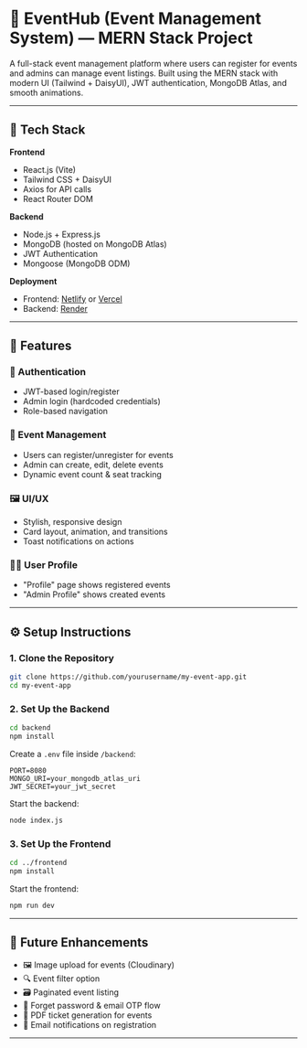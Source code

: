 # 🎉 EventHub (Event Management System) — MERN Stack Project

A full-stack event management platform where users can register for events and admins can manage event listings. Built using the MERN stack with modern UI (Tailwind + DaisyUI), JWT authentication, MongoDB Atlas, and smooth animations.

---

## 🚀 Tech Stack

**Frontend**

- React.js (Vite)
- Tailwind CSS + DaisyUI
- Axios for API calls
- React Router DOM

**Backend**

- Node.js + Express.js
- MongoDB (hosted on MongoDB Atlas)
- JWT Authentication
- Mongoose (MongoDB ODM)

**Deployment**

- Frontend: [Netlify](https://netlify.com) or [Vercel](https://vercel.com)
- Backend: [Render](https://render.com)

---

## 🧩 Features

### 🔐 Authentication

- JWT-based login/register
- Admin login (hardcoded credentials)
- Role-based navigation

### 🎫 Event Management

- Users can register/unregister for events
- Admin can create, edit, delete events
- Dynamic event count & seat tracking

### 🖼️ UI/UX

- Stylish, responsive design
- Card layout, animation, and transitions
- Toast notifications on actions

### 🧑‍🎓 User Profile

- "Profile" page shows registered events
- "Admin Profile" shows created events

---

## ⚙️ Setup Instructions

### 1. Clone the Repository

```bash
git clone https://github.com/yourusername/my-event-app.git
cd my-event-app
```

### 2. Set Up the Backend

```bash
cd backend
npm install
```

Create a `.env` file inside `/backend`:

```env
PORT=8080
MONGO_URI=your_mongodb_atlas_uri
JWT_SECRET=your_jwt_secret
```

Start the backend:

```bash
node index.js
```

### 3. Set Up the Frontend

```bash
cd ../frontend
npm install
```

Start the frontend:

```bash
npm run dev
```

---

## 🌱 Future Enhancements

- 🖼️ Image upload for events (Cloudinary)
- 🔍 Event filter option
- 🗃️ Paginated event listing
- 📧 Forget password & email OTP flow
- 📄 PDF ticket generation for events
- 🔔 Email notifications on registration

---
